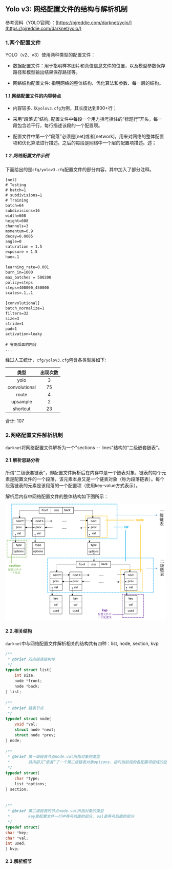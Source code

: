 ## Yolo v3: 网络配置文件的结构与解析机制

参考资料（YOLO官网）：[https://pjreddie.com/darknet/yolo/](https://pjreddie.com/darknet/yolo/)

### 1.两个配置文件

YOLO（v2、v3）使用两种类型的配置文件：

* 数据配置文件：用于指明样本图片和真值信息文件的位置，以及模型参数保存路径和模型输出结果保存路径等。

* 网络结构配置文件: 指明网络的整体结构、优化算法和参数、每一层的结构。

#### 1.1.网络配置文件的内容特点

* 内容较多. 以`yolov3.cfg`为例，其长度达到800+行；

* 采用“段落式”结构. 配置文件中每段一个用方括号括住的“标题行”开头，每一段包含若干行，每行描述该段的一个配置项。

* 配置文件中第一个“段落”必须是[net]或者[network]，用来对网络的整体配置项和优化算法进行描述。之后的每段是网络中一个层的配置项描述。述；

##### 1.2.网络配置文件示例

下面给出的是`cfg/yolov3.cfg`配置文件的部分内容，其中加入了部分注释。

```
[net]
# Testing
# batch=1
# subdivisions=1
# Training
batch=64
subdivisions=16
width=608
height=608
channels=3
momentum=0.9
decay=0.0005
angle=0
saturation = 1.5
exposure = 1.5
hue=.1

learning_rate=0.001
burn_in=1000
max_batches = 500200
policy=steps
steps=400000,450000
scales=.1,.1

[convolutional]
batch_normalize=1
filters=32
size=3
stride=1
pad=1
activation=leaky

# 省略后面的内容
...
```

经过人工统计，`cfg/yolov3.cfg`包含各类型层如下:

| 类型 | 出现次数 |
| :-: | :-: |
| yolo | 3 |
| convolutional | 75 |
| route | 4 |
| upsample | 2 |
| shortcut | 23 |

合计: 107

### 2.网络配置文件解析机制

`darknet`将网络配置文件解析为一个"sections -- lines"结构的“二级嵌套链表”。

#### 2.1.解析思路分析

所谓“二级嵌套链表”，即配置文件解析后在内存中是一个链表对象，链表的每个元素是配置文件的一个段落，该元素本身又是一个链表对象（称为段落链表）。每个段落链表的元素是该段落的一个配置项（使用key-value方式表示）。

解析后内存中网络配置文件的整体结构如下图所示：

![](/assets/yolo004_001.png)

#### 2.2.相关结构

`darknet`中与网络配置文件解析相关的结构共有四种：list, node, section, kvp

```c
/**
 * @brief 双向链表结构体
 */
typedef struct list{
    int size;
    node *front;
    node *back;
} list;

/**
 * @brief 链表节点
 */
typedef struct node{
    void *val;
    struct node *next;
    struct node *prev;
} node;

/**
 * @brief 第一级链表节点node.val所指对象的类型
 *        其内部又“嵌套”了一个第二级链表对象options，指向当前段的各配置项组成的链表
 */
typedef struct{
    char *type;
    list *options;
} section;


/**
 * @brief 第二级链表的节点node.val所指对象的类型
 *        key是配置文件一行中等号前面的部分, val是等号后面的部分
 */
typedef struct{
char *key;
char *val;
int used;
} kvp;
```

#### 2.3.解析细节




